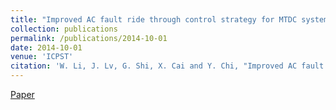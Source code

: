```yaml
---
title: "Improved AC fault ride through control strategy for MTDC system with offshore wind farms"
collection: publications
permalink: /publications/2014-10-01  
date: 2014-10-01
venue: 'ICPST' 
citation: 'W. Li, J. Lv, G. Shi, X. Cai and Y. Chi, "Improved AC fault ride through control strategy for MTDC system with offshore wind farms," 2014 International Conference on Power System Technology, Chengdu, 2014, pp. 2409-2419.'
---
```

[Paper](https://ieeexplore.ieee.org/abstract/document/6993949)

 
